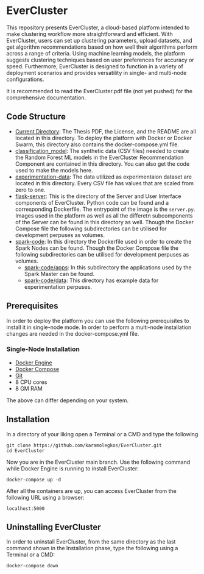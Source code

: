 # EverCluster
This repository presents EverCluster, a cloud-based platform intended to make clustering workflow more straightforward and efficient. With EverCluster, users can set up clustering parameters, upload datasets, and get algorithm recommendations based on how well their algorithms perform across a range of criteria. Using machine learning models, the platform suggests clustering techniques based on user preferences for accuracy or speed. Furthermore, EverCluster is designed to function in a variety of deployment scenarios and provides versatility in single- and multi-node configurations.

It is recommended to read the EverCluster.pdf file (not yet pushed) for the comprehensive documentation.

## Code Structure
- [Current Directory](./.): The Thesis PDF, the License, and the README are all located in this directory. To deploy the platform with Docker or Docker Swarm, this directory also contains the docker-compose.yml file.
- [classification_model](./classification_model): The synthetic data (CSV files) needed to create the Random Forest ML models in the EverCluster Recommendation Component are contained in this directory. You can also get the code used to make the models here.
- [experimentation-data](./experimentation-data): The data utilized as experimentaion dataset are located in this directory. Every CSV file has values that are scaled from zero to one.
- [flask-server](./flask-server): This is the directory of the Server and User Interface components of EverCluster. Python code can be found and a corresponding Dockerfile. The entrypoint of the image is the `server.py`. Images used in the platform as well as all the differetn subcomponents of the Server can be found in this directory as well. Though the Docker Compose file the following subdirectories can be utilised for development perpuses as volumes.
- [spark-code](./spark-code): In this directory the Dockerfile used in order to create the Spark Nodes can be found. Though the Docker Compose file the following subdirectories can be utilised for development perpuses as volumes.
  - [spark-code/apps](./spark-code/apps): In this subdirectory the applications used by the Spark Master can be found.
  - [spark-code/data](./spark-code/data): This directory has example data for experimentation perpuses.

## Prerequisites
In order to deploy the platform you can use the following prerequisites to install it in single-node mode. In order to perform a multi-node installation changes are needed in the docker-compose.yml file.

### Single-Node Installation
- [Docker Engine](https://www.docker.com/products/docker-desktop/)
- [Docker Compose](https://docs.docker.com/compose/install/)
- [Git](https://git-scm.com/downloads)
- 8 CPU cores
- 8 GM RAM

The above can differ depending on your system.

## Installation
In a directory of your liking open a Terminal or a CMD and type the following
```shell
git clone https://github.com/karamolegkos/EverCluster.git
cd EverCluster
```

Now you are in the EverCluster main branch. Use the following command while Docker Engine is running to install EverCluster:
```shell
docker-compose up -d
```

After all the containers are up, you can access EverCluster from the following URL using a browser:
```
localhost:5000
```

## Uninstalling EverCluster
In order to uninstall EverCluster, from the same directory as the last command shown in the Installation phase, type the following using a Terminal or a CMD:
```
docker-compose down
```
